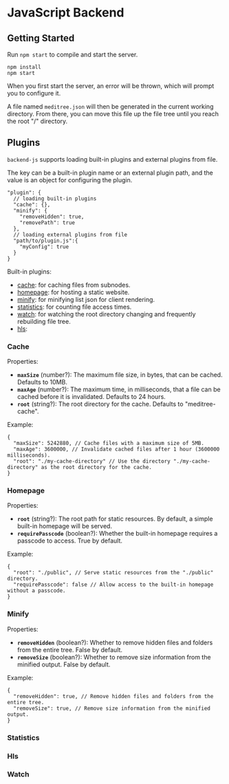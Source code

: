 # JavaScript Backend

## Getting Started

Run `npm start` to compile and start the server.

```shell
npm install
npm start
```

When you first start the server, an error will be thrown,
which will prompt you to configure it.

A file named `meditree.json` will then be generated in the current working directory.
From there, you can move this file up the file tree until you reach the root "/" directory.

## Plugins

`backend-js` supports loading built-in plugins and external plugins from file.

The key can be a built-in plugin name or an external plugin path,
and the value is an object for configuring the plugin.

```json5
"plugin": {
  // loading built-in plugins
  "cache": {},
  "minify": {
    "removeHidden": true,
    "removePath": true
  },
  // loading external plugins from file
  "path/to/plugin.js":{
    "myConfig": true
  }
}
```

Built-in plugins:

- [cache](#cache): for caching files from subnodes.
- [homepage](#homepage): for hosting a static website.
- [minify](#minify): for minifying list json for client rendering.
- [statistics](#statistics): for counting file access times.
- [watch](#watch): for watching the root directory changing and frequently rebuilding file tree.
- [hls](#hls):

### Cache

Properties:

- **`maxSize`** (number?): The maximum file size, in bytes, that can be cached. Defaults to 10MB.
- **`maxAge`** (number?): The maximum time, in milliseconds, that a file can be cached before it is invalidated. Defaults to 24 hours.
- **`root`** (string?): The root directory for the cache. Defaults to "meditree-cache".

Example:

```json5
{
  "maxSize": 5242880, // Cache files with a maximum size of 5MB.
  "maxAge": 3600000, // Invalidate cached files after 1 hour (3600000 milliseconds).
  "root": "./my-cache-directory" // Use the directory "./my-cache-directory" as the root directory for the cache.
}
```

### Homepage

Properties:

- **`root`** (string?): The root path for static resources. By default, a simple built-in homepage will be served.
- **`requirePasscode`** (boolean?): Whether the built-in homepage requires a passcode to access. True by default.

Example:

```json5
{
  "root": "./public", // Serve static resources from the "./public" directory.
  "requirePasscode": false // Allow access to the built-in homepage without a passcode.
}
```

### Minify

Properties:

- **`removeHidden`** (boolean?): Whether to remove hidden files and folders from the entire tree. False by default.
- **`removeSize`** (boolean?): Whether to remove size information from the minified output. False by default.

Example:

```json5
{
  "removeHidden": true, // Remove hidden files and folders from the entire tree.
  "removeSize": true, // Remove size information from the minified output.
}
```

### Statistics

### Hls

### Watch
